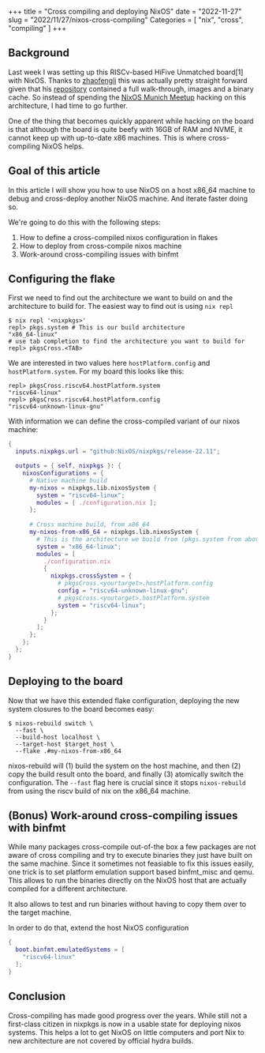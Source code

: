 +++
title = "Cross compiling and deploying NixOS"
date = "2022-11-27"
slug = "2022/11/27/nixos-cross-compiling"
Categories = [ "nix", "cross", "compiling" ]
+++

## Background

Last week I was setting up this RISCv-based HiFive Unmatched board[1] with NixOS. Thanks to [zhaofengli](https://github.com/zhaofengli) this was actually pretty straight forward given that his [repository](https://github.com/zhaofengli/nixos-riscv64) contained a full walk-through, images and a binary cache. So instead of spending the [NixOS Munich Meetup](https://www.meetup.com/Munich-NixOS-Meetup/) hacking on this architecture, I had time to go further.

One of the thing that becomes quickly apparent while hacking on the board is that although the board is quite beefy with 16GB of RAM and NVME, it cannot keep up with up-to-date x86 machines. This is where cross-compiling NixOS helps.

## Goal of this article

In this article I will show you how to use NixOS on a host x86_64 machine to debug and cross-deploy another NixOS machine. And iterate faster doing so.

We're going to do this with the following steps:

1. How to define a cross-compiled nixos configuration in flakes
2. How to deploy from cross-compile nixos machine
3. Work-around cross-compiling issues with binfmt

## Configuring the flake

First we need to find out the architecture we want to build
on and the architecture to build for.
The easiest way to find out is using `nix repl`

```console
$ nix repl '<nixpkgs>'
repl> pkgs.system # This is our build architecture
"x86_64-linux"
# use tab completion to find the architecture you want to build for
repl> pkgsCross.<TAB>
```

We are interested in two values here `hostPlatform.config` and `hostPlatform.system`. For my board this looks like this:

```console
repl> pkgsCross.riscv64.hostPlatform.system
"riscv64-linux"
repl> pkgsCross.riscv64.hostPlatform.config
"riscv64-unknown-linux-gnu"
```

With information we can define the cross-compiled variant of our nixos machine:

```nix
{
  inputs.nixpkgs.url = "github:NixOS/nixpkgs/release-22.11";

  outputs = { self, nixpkgs }: {
    nixosConfigurations = {
      # Native machine build
      my-nixos = nixpkgs.lib.nixosSystem {
        system = "riscv64-linux";
        modules = [ ./configuration.nix ];
      };
      
      # Cross machine build, from x86_64
      my-nixos-from-x86_64 = nixpkgs.lib.nixosSystem {
        # This is the architecture we build from (pkgs.system from above) 
        system = "x86_64-linux";
        modules = [
          ./configuration.nix
          { 
            nixpkgs.crossSystem = {
              # pkgsCross.<yourtarget>.hostPlatform.config
              config = "riscv64-unknown-linux-gnu";
              # pkgsCross.<youtarget>.hostPlatform.system
              system = "riscv64-linux";
            }; 
          }
        ];
      };
    };
  };
}
```

## Deploying to the board

Now that we have this extended flake configuration, deploying the new system closures to the board becomes easy:

```console
$ nixos-rebuild switch \
  --fast \
  --build-host localhost \
  --target-host $target_host \
  --flake .#my-nixos-from-x86_64 
```

nixos-rebuild will (1) build the system on the host machine, and then (2) copy
the build result onto the board, and finally (3) atomically switch the
configuration.  The `--fast` flag here is crucial since it stops `nixos-rebuild`
from using the riscv build of nix on the x86_64 machine.

## (Bonus) Work-around cross-compiling issues with binfmt

While many packages cross-compile out-of-the box a few packages
are not aware of cross compiling and try to execute binaries
they just have built on the same machine.
Since it sometimes not feasiable to fix this issues easily,
one trick is to set platform emulation support based binfmt_misc
and qemu. This allows to run the binaries directly on the NixOS host
that are actually compiled for a different architecture.

It also allows to test and run binaries without having to 
copy them over to the target machine.

In order to do that, extend the host NixOS configuration

```nix
{
  boot.binfmt.emulatedSystems = [
    "riscv64-linux"
  ];
}
```

## Conclusion

Cross-compiling has made good progress over the years. While still not a
first-class citizen in nixpkgs is now in a usable state for deploying nixos
systems. This helps a lot to get NixOS on little computers and port Nix to new
architecture are not covered by official hydra builds.
